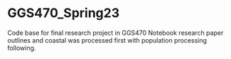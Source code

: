 # GGS470_Spring23
Code base for final research project in GGS470 
Notebook research paper outlines and coastal was processed first with population processing following.
